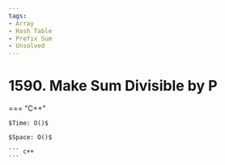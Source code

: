 ```yaml
---
tags:
- Array
- Hash Table
- Prefix Sum
- Unsolved
---
```



# 1590. Make Sum Divisible by P

=== "C++"

    $Time: O()$

    $Space: O()$

    ``` c++
    ```